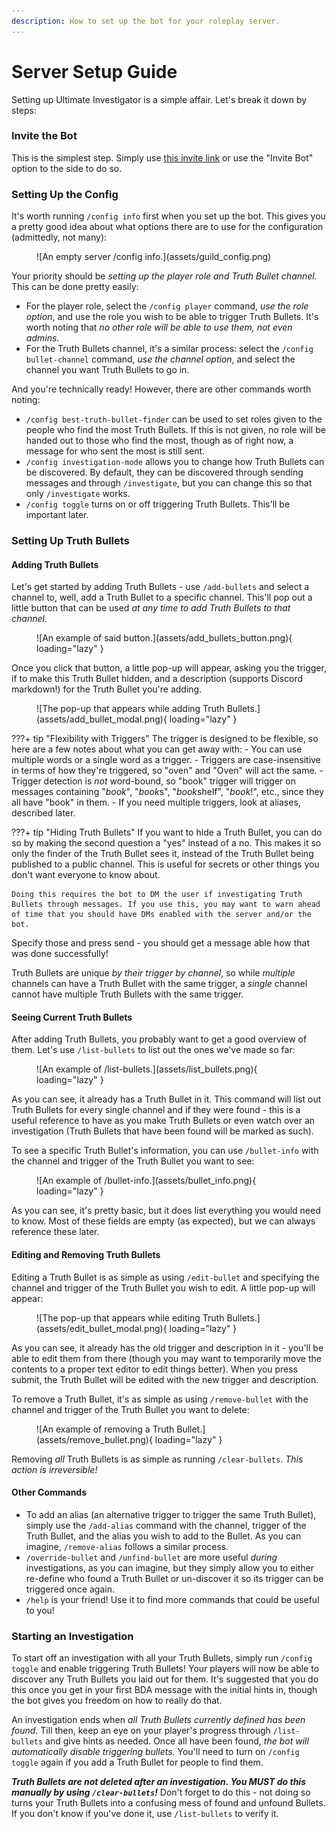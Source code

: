 ```yaml
---
description: How to set up the bot for your roleplay server.
---
```


# Server Setup Guide

Setting up Ultimate Investigator is a simple affair. Let's break it down by steps:

### Invite the Bot

This is the simplest step. Simply use [this invite link](https://discord.com/api/oauth2/authorize?client_id=843994199187914753&permissions=532576332864&scope=bot%20applications.commands) or use the "Invite Bot" option to the side to do so.

### Setting Up the Config

It's worth running `/config info` first when you set up the bot. This gives you a pretty good idea about what options there are to use for the configuration (admittedly, not many):

<figure markdown>
  ![An empty server /config info.](assets/guild_config.png)
</figure>

Your priority should be _setting up the player role and Truth Bullet channel._ This can be done pretty easily:

* For the player role, select the `/config player` command, _use the role option_, and use the role you wish to be able to trigger Truth Bullets. It's worth noting that _no other role will be able to use them, not even admins._
* For the Truth Bullets channel, it's a similar process: select the `/config bullet-channel` command, _use the channel option_, and select the channel you want Truth Bullets to go in.

And you're technically ready! However, there are other commands worth noting:

* `/config best-truth-bullet-finder` can be used to set roles given to the people who find the most Truth Bullets. If this is not given, no role will be handed out to those who find the most, though as of right now, a message for who sent the most is still sent.
* `/config investigation-mode` allows you to change how Truth Bullets can be discovered. By default, they can be discovered through sending messages and through `/investigate`, but you can change this so that only `/investigate` works.
* `/config toggle` turns on or off triggering Truth Bullets. This'll be important later.

### Setting Up Truth Bullets

#### Adding Truth Bullets

Let's get started by adding Truth Bullets - use `/add-bullets` and select a channel to, well, add a Truth Bullet to a specific channel. This'll pop out a little button that can be used _at any time to add Truth Bullets to that channel._

<figure markdown>
  ![An example of said button.](assets/add_bullets_button.png){ loading="lazy" }
</figure>

Once you click that button, a little pop-up will appear, asking you the trigger, if to make this Truth Bullet hidden, and a description (supports Discord markdown!) for the Truth Bullet you're adding.

<figure markdown>
  ![The pop-up that appears while adding Truth Bullets.](assets/add_bullet_modal.png){ loading="lazy" }
</figure>

???+ tip "Flexibility with Triggers"
    The trigger is designed to be flexible, so here are a few notes about what you can get away with:
    - You can use multiple words or a single word as a trigger.
    - Triggers are case-insensitive in terms of how they're triggered, so "oven" and "Oven" will act the same.
    - Trigger detection is _not_ word-bound, so "book" trigger will trigger on messages containing "*book*", "*book*s", "*book*shelf", "*book*!", etc., since they all have "book" in them.
    - If you need multiple triggers, look at aliases, described later.

???+ tip "Hiding Truth Bullets"
    If you want to hide a Truth Bullet, you can do so by making the second question a "yes" instead of a no. This makes it so only the finder of the Truth Bullet sees it, instead of the Truth Bullet being published to a public channel. This is useful for secrets or other things you don't want everyone to know about.

    Doing this requires the bot to DM the user if investigating Truth Bullets through messages. If you use this, you may want to warn ahead of time that you should have DMs enabled with the server and/or the bot.

Specify those and press send - you should get a message able how that was done successfully!

Truth Bullets are unique _by their trigger by channel_, so while *multiple* channels can have a Truth Bullet with the same trigger, a *single* channel cannot have multiple Truth Bullets with the same trigger.

#### Seeing Current Truth Bullets

After adding Truth Bullets, you probably want to get a good overview of them. Let's use `/list-bullets` to list out the ones we've made so far:

<figure markdown>
  ![An example of /list-bullets.](assets/list_bullets.png){ loading="lazy" }
</figure>

As you can see, it already has a Truth Bullet in it. This command will list out Truth Bullets for every single channel and if they were found - this is a useful reference to have as you make Truth Bullets or even watch over an investigation (Truth Bullets that have been found will be marked as such).

To see a specific Truth Bullet's information, you can use `/bullet-info` with the channel and trigger of the Truth Bullet you want to see:

<figure markdown>
  ![An example of /bullet-info.](assets/bullet_info.png){ loading="lazy" }
</figure>

As you can see, it's pretty basic, but it does list everything you would need to know. Most of these fields are empty (as expected), but we can always reference these later.

#### Editing and Removing Truth Bullets

Editing a Truth Bullet is as simple as using `/edit-bullet` and specifying the channel and trigger of the Truth Bullet you wish to edit. A little pop-up will appear:

<figure markdown>
  ![The pop-up that appears while editing Truth Bullets.](assets/edit_bullet_modal.png){ loading="lazy" }
</figure>

As you can see, it already has the old trigger and description in it - you'll be able to edit them from there (though you may want to temporarily move the contents to a proper text editor to edit things better). When you press submit, the Truth Bullet will be edited with the new trigger and description.

To remove a Truth Bullet, it's as simple as using `/remove-bullet` with the channel and trigger of the Truth Bullet you want to delete:

<figure markdown>
  ![An example of removing a Truth Bullet.](assets/remove_bullet.png){ loading="lazy" }
</figure>

Removing _all_ Truth Bullets is as simple as running `/clear-bullets`. _This action is irreversible!_

#### Other Commands

* To add an alias (an alternative trigger to trigger the same Truth Bullet), simply use the `/add-alias` command with the channel, trigger of the Truth Bullet, and the alias you wish to add to the Bullet. As you can imagine, `/remove-alias` follows a similar process.
* `/override-bullet` and `/unfind-bullet` are more useful _during_ investigations, as you can imagine, but they simply allow you to either re-define who found a Truth Bullet or un-discover it so its trigger can be triggered once again.
* `/help` is your friend! Use it to find more commands that could be useful to you!

### Starting an Investigation

To start off an investigation with all your Truth Bullets, simply run `/config toggle` and enable triggering Truth Bullets! Your players will now be able to discover any Truth Bullets you laid out for them. It's suggested that you do this once you get in your first BDA message with the initial hints in, though the bot gives you freedom on how to really do that.

An investigation ends when _all Truth Bullets currently defined has been found_. Till then, keep an eye on your player's progress through `/list-bullets` and give hints as needed. Once all have been found, _the bot will automatically disable triggering bullets._ You'll need to turn on `/config toggle` again if you add a Truth Bullet for people to find them.

_**Truth Bullets are not deleted after an investigation. You MUST do this manually by using `/clear-bullets`!**_  Don't forget to do this - not doing so turns your Truth Bullets into a confusing mess of found and unfound Bullets. If you don't know if you've done it, use `/list-bullets` to verify it.
